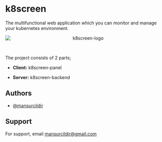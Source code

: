 # k8screen
The multifunctional web application which you can monitor and manage your kubernetes environment.

<p align="center">
  <img
    src="https://github.com/user-attachments/assets/e7940b9a-4f98-4d2d-bcc0-4d6e9b63c4d9"
    alt="k8screen-logo"
    style="display: block; margin: auto;" />
</p>
<br/>

The project consists of 2 parts;

- **Client:** k8screen-panel

- **Server:** k8screen-backend

## Authors

- [@mansurcildir](https://www.github.com/mansurcildir)

## Support

For support, email mansurcildir@gmail.com
